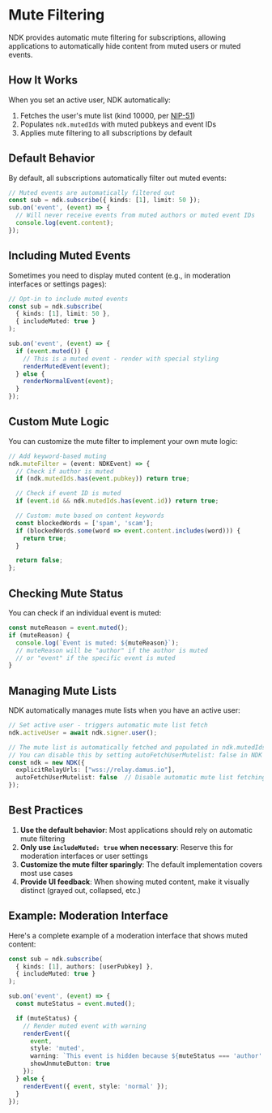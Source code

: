 # Mute Filtering

NDK provides automatic mute filtering for subscriptions, allowing applications to automatically hide content from muted users or muted events.

## How It Works

When you set an active user, NDK automatically:
1. Fetches the user's mute list (kind 10000, per [NIP-51](https://nips.nostr.com/51))
2. Populates `ndk.mutedIds` with muted pubkeys and event IDs
3. Applies mute filtering to all subscriptions by default

## Default Behavior

By default, all subscriptions automatically filter out muted events:

```typescript
// Muted events are automatically filtered out
const sub = ndk.subscribe({ kinds: [1], limit: 50 });
sub.on('event', (event) => {
  // Will never receive events from muted authors or muted event IDs
  console.log(event.content);
});
```

## Including Muted Events

Sometimes you need to display muted content (e.g., in moderation interfaces or settings pages):

```typescript
// Opt-in to include muted events
const sub = ndk.subscribe(
  { kinds: [1], limit: 50 },
  { includeMuted: true }
);

sub.on('event', (event) => {
  if (event.muted()) {
    // This is a muted event - render with special styling
    renderMutedEvent(event);
  } else {
    renderNormalEvent(event);
  }
});
```

## Custom Mute Logic

You can customize the mute filter to implement your own mute logic:

```typescript
// Add keyword-based muting
ndk.muteFilter = (event: NDKEvent) => {
  // Check if author is muted
  if (ndk.mutedIds.has(event.pubkey)) return true;

  // Check if event ID is muted
  if (event.id && ndk.mutedIds.has(event.id)) return true;

  // Custom: mute based on content keywords
  const blockedWords = ['spam', 'scam'];
  if (blockedWords.some(word => event.content.includes(word))) {
    return true;
  }

  return false;
};
```

## Checking Mute Status

You can check if an individual event is muted:

```typescript
const muteReason = event.muted();
if (muteReason) {
  console.log(`Event is muted: ${muteReason}`);
  // muteReason will be "author" if the author is muted
  // or "event" if the specific event is muted
}
```

## Managing Mute Lists

NDK automatically manages mute lists when you have an active user:

```typescript
// Set active user - triggers automatic mute list fetch
ndk.activeUser = await ndk.signer.user();

// The mute list is automatically fetched and populated in ndk.mutedIds
// You can disable this by setting autoFetchUserMutelist: false in NDK constructor
const ndk = new NDK({
  explicitRelayUrls: ["wss://relay.damus.io"],
  autoFetchUserMutelist: false  // Disable automatic mute list fetching
});
```

## Best Practices

1. **Use the default behavior**: Most applications should rely on automatic mute filtering
2. **Only use `includeMuted: true` when necessary**: Reserve this for moderation interfaces or user settings
3. **Customize the mute filter sparingly**: The default implementation covers most use cases
4. **Provide UI feedback**: When showing muted content, make it visually distinct (grayed out, collapsed, etc.)

## Example: Moderation Interface

Here's a complete example of a moderation interface that shows muted content:

```typescript
const sub = ndk.subscribe(
  { kinds: [1], authors: [userPubkey] },
  { includeMuted: true }
);

sub.on('event', (event) => {
  const muteStatus = event.muted();

  if (muteStatus) {
    // Render muted event with warning
    renderEvent({
      event,
      style: 'muted',
      warning: `This event is hidden because ${muteStatus === 'author' ? 'the author' : 'this specific event'} is muted`,
      showUnmuteButton: true
    });
  } else {
    renderEvent({ event, style: 'normal' });
  }
});
```
